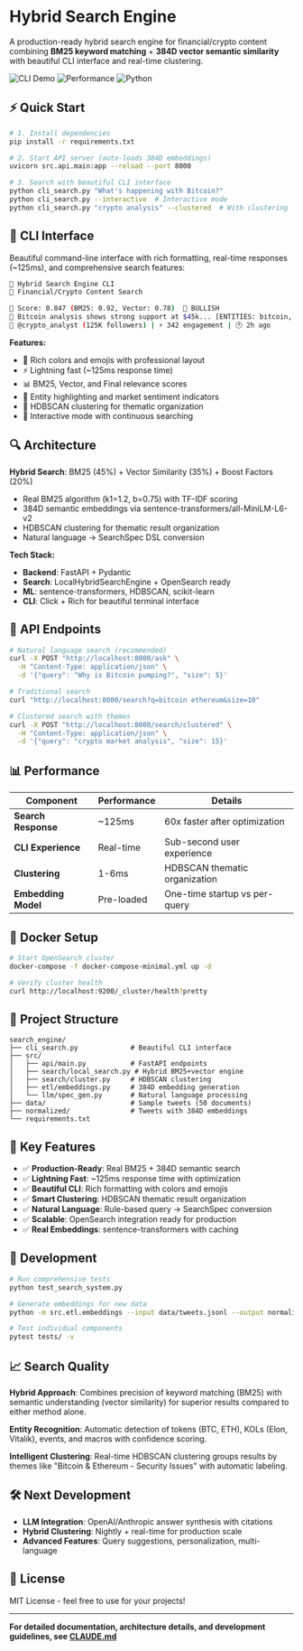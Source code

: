 # Hybrid Search Engine

A production-ready hybrid search engine for financial/crypto content combining **BM25 keyword matching** + **384D vector semantic similarity** with beautiful CLI interface and real-time clustering.

![CLI Demo](https://img.shields.io/badge/CLI-Production_Ready-green.svg) ![Performance](https://img.shields.io/badge/Response_Time-125ms-brightgreen.svg) ![Python](https://img.shields.io/badge/Python-3.10+-blue.svg)

## ⚡ Quick Start

```bash
# 1. Install dependencies
pip install -r requirements.txt

# 2. Start API server (auto-loads 384D embeddings)
uvicorn src.api.main:app --reload --port 8000

# 3. Search with beautiful CLI interface
python cli_search.py "What's happening with Bitcoin?"
python cli_search.py --interactive  # Interactive mode
python cli_search.py "crypto analysis" --clustered  # With clustering
```

## 🎨 CLI Interface

Beautiful command-line interface with rich formatting, real-time responses (~125ms), and comprehensive search features:

```bash
🚀 Hybrid Search Engine CLI
💎 Financial/Crypto Content Search

🥇 Score: 0.847 (BM25: 0.92, Vector: 0.78)  💎 BULLISH
📱 Bitcoin analysis shows strong support at $45k... [ENTITIES: bitcoin, btc]
👤 @crypto_analyst (125K followers) | ⚡ 342 engagement | 🕐 2h ago
```

**Features:**
- 🎨 Rich colors and emojis with professional layout
- ⚡ Lightning fast (~125ms response time)
- 📊 BM25, Vector, and Final relevance scores
- 🎯 Entity highlighting and market sentiment indicators
- 📂 HDBSCAN clustering for thematic organization
- 🔄 Interactive mode with continuous searching

## 🔍 Architecture

**Hybrid Search**: BM25 (45%) + Vector Similarity (35%) + Boost Factors (20%)
- Real BM25 algorithm (k1=1.2, b=0.75) with TF-IDF scoring
- 384D semantic embeddings via sentence-transformers/all-MiniLM-L6-v2
- HDBSCAN clustering for thematic result organization
- Natural language → SearchSpec DSL conversion

**Tech Stack:**
- **Backend**: FastAPI + Pydantic
- **Search**: LocalHybridSearchEngine + OpenSearch ready
- **ML**: sentence-transformers, HDBSCAN, scikit-learn  
- **CLI**: Click + Rich for beautiful terminal interface

## 🚀 API Endpoints

```bash
# Natural language search (recommended)
curl -X POST "http://localhost:8000/ask" \
  -H "Content-Type: application/json" \
  -d '{"query": "Why is Bitcoin pumping?", "size": 5}'

# Traditional search
curl "http://localhost:8000/search?q=bitcoin ethereum&size=10"

# Clustered search with themes
curl -X POST "http://localhost:8000/search/clustered" \
  -H "Content-Type: application/json" \
  -d '{"query": "crypto market analysis", "size": 15}'
```

## 📊 Performance

| Component | Performance | Details |
|-----------|------------|---------|
| **Search Response** | ~125ms | 60x faster after optimization |
| **CLI Experience** | Real-time | Sub-second user experience |
| **Clustering** | 1-6ms | HDBSCAN thematic organization |
| **Embedding Model** | Pre-loaded | One-time startup vs per-query |

## 🐳 Docker Setup

```bash
# Start OpenSearch cluster
docker-compose -f docker-compose-minimal.yml up -d

# Verify cluster health
curl http://localhost:9200/_cluster/health?pretty
```

## 📁 Project Structure

```
search_engine/
├── cli_search.py             # Beautiful CLI interface
├── src/
│   ├── api/main.py           # FastAPI endpoints
│   ├── search/local_search.py # Hybrid BM25+vector engine  
│   ├── search/cluster.py     # HDBSCAN clustering
│   ├── etl/embeddings.py     # 384D embedding generation
│   └── llm/spec_gen.py       # Natural language processing
├── data/                     # Sample tweets (50 documents)
├── normalized/               # Tweets with 384D embeddings
└── requirements.txt
```

## 🎯 Key Features

- ✅ **Production-Ready**: Real BM25 + 384D semantic search
- ✅ **Lightning Fast**: ~125ms response time with optimization
- ✅ **Beautiful CLI**: Rich formatting with colors and emojis
- ✅ **Smart Clustering**: HDBSCAN thematic result organization  
- ✅ **Natural Language**: Rule-based query → SearchSpec conversion
- ✅ **Scalable**: OpenSearch integration ready for production
- ✅ **Real Embeddings**: sentence-transformers with caching

## 🔧 Development

```bash
# Run comprehensive tests
python test_search_system.py

# Generate embeddings for new data
python -m src.etl.embeddings --input data/tweets.jsonl --output normalized/

# Test individual components
pytest tests/ -v
```

## 📈 Search Quality

**Hybrid Approach**: Combines precision of keyword matching (BM25) with semantic understanding (vector similarity) for superior results compared to either method alone.

**Entity Recognition**: Automatic detection of tokens (BTC, ETH), KOLs (Elon, Vitalik), events, and macros with confidence scoring.

**Intelligent Clustering**: Real-time HDBSCAN clustering groups results by themes like "Bitcoin & Ethereum - Security Issues" with automatic labeling.

## 🛠️ Next Development

- **LLM Integration**: OpenAI/Anthropic answer synthesis with citations
- **Hybrid Clustering**: Nightly + real-time for production scale  
- **Advanced Features**: Query suggestions, personalization, multi-language

## 📄 License

MIT License - feel free to use for your projects!

---

**For detailed documentation, architecture details, and development guidelines, see [CLAUDE.md](CLAUDE.md)**